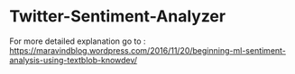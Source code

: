 # Twitter-Sentiment-Analyzer

For more detailed explanation go to : https://maravindblog.wordpress.com/2016/11/20/beginning-ml-sentiment-analysis-using-textblob-knowdev/
